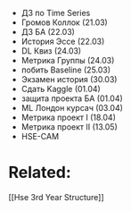 - ДЗ по Time Series
- Громов Коллок (21.03)
- ДЗ БА (22.03)
- История Эссе (22.03)
- DL Квиз (24.03)
- Метрика Группы (24.03)
- побить Baseline (25.03)
- Экзамен история (30.03)
- Сдать Kaggle (01.04)
- защита проекта БА (01.04)
- ML Лондон курсач (03.04)
- Метрика проект I (18.04)
- Метрика проект II (13.05)
- HSE-CAM




# Related:
[[Hse 3rd Year Structure]]